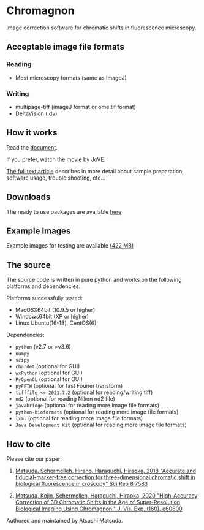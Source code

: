 # Chromagnon
Image correction software for chromatic shifts in fluorescence microscopy.


Acceptable image file formats
-----------------------------
### Reading
* Most microscopy formats (same as ImageJ)

### Writing
* multipage-tiff (imageJ format or ome.tif format)
* DeltaVision (.dv)

How it works
------------
Read the [document](https://github.com/macronucleus/Chromagnon/releases/download/Doc-v0.5/ChromagnonDocumentV090.pdf).

If you prefer, watch the
[movie](https://www.jove.com/v/60800/high-accuracy-correction-3d-chromatic-shifts-age-super-resolution)
by JoVE.

[The full text article](https://www.jove.com/video/60800) describes
in more detail about
sample preparation, software usage, trouble shooting, etc...


Downloads
---------
The ready to use packages are available
[here](https://github.com/macronucleus/Chromagnon/releases)

Example Images
--------------
Example images for testing are available  [(422 MB)](https://github.com/macronucleus/Chromagnon/releases/download/exampleimages/SampleImages.zip)

The source
----------
The source code is written in pure python and works on the following platforms and dependencies.

Platforms successfully tested:
* MacOSX64bit (10.9.5 or higher)
* Windows64bit (XP or higher)
* Linux Ubuntu(16-18), CentOS(6)

Dependencies:
* `python` (v2.7 or >v3.6)
* `numpy`
* `scipy`
* `chardet` (optional for GUI)
* `wxPython` (optional for GUI)
* `PyOpenGL` (optional for GUI)
* `pyFFTW` (optional for fast Fourier transform)
* `tifffile <= 2021.7.2` (optional for reading/writing tiff)
* `nd2` (optional for reading Nikon nd2 file)
* `javabridge` (optional for reading more image file formats)
* `python-bioformats` (optional for reading more image file formats)
* `lxml` (optional for reading more image file formats)
* `Java Development Kit` (optional for reading more image file
formats)

How to cite
----------
Please cite our paper:

1. [Matsuda, Schermelleh, Hirano, Haraguchi, Hiraoka, 2018 "Accurate and fiducial-marker-free correction for three-dimensional chromatic shift in biological fluorescence microscopy"  Sci Rep 8:7583](https://www.nature.com/articles/s41598-018-25922-7)

2. [Matsuda, Kojin, Schermelleh, Haraguchi, Hiraoka, 2020 "High-Accuracy Correction of 3D Chromatic Shifts in the Age of Super-Resolution Biological Imaging Using Chromagnon." J. Vis. Exp. (160), e60800](https://www.jove.com/video/60800)

Authored and maintained by Atsushi Matsuda.
